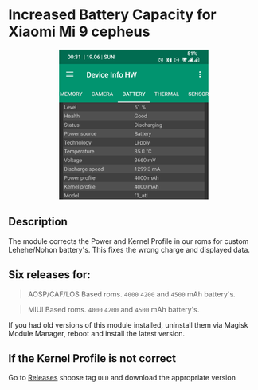 # Increased Battery Capacity for Xiaomi Mi 9 cepheus  
<p align="center">
<img width="300" height="300" src="/assets/DeviceInfo.png">
</p>

## Description
The module corrects the Power and Kernel Profile in our roms for custom Lehehe/Nohon battery's.
This fixes the wrong charge and displayed data.

## Six releases for:
> AOSP/CAF/LOS Based roms. `4000` `4200` and `4500` mAh battery's.

> MIUI Based roms. `4000` `4200` and `4500` mAh battery's.

If you had old versions of this module installed, uninstall them via Magisk Module Manager, reboot and install the latest version.

## If the Kernel Profile is not correct
Go to [Releases](https://github.com/PycmShoma/IncreasedBatteryCapacity/releases) shoose tag `OLD` and 
download the appropriate version
